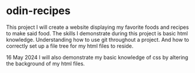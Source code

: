 # odin-recipes
This project I will create a website displaying my favorite foods
and recipes to make said food.
The skills I demonstrate during this project is basic html knowledge.
Understanding how to use git throughout a project. And how to correctly
set up a file tree for my html files to reside.

16 May 2024
I will also demonstrate my basic knowledge of css by altering the background of my html files.